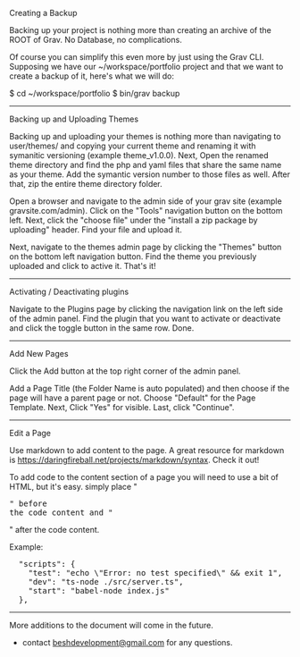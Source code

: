 Creating a Backup

Backing up your project is nothing more than creating an archive of the ROOT of Grav. No Database, no complications.

Of course you can simplify this even more by just using the Grav CLI. Supposing we have our ~/workspace/portfolio project and that we want to create a backup of it, here's what we will do:

$ cd ~/workspace/portfolio
$ bin/grav backup

------------------------

Backing up and Uploading Themes

Backing up and uploading your themes is nothing more than navigating to user/themes/ and copying your current theme and renaming it with symanitic versioning (example theme_v1.0.0). Next, Open the renamed theme directory and find the php and yaml files that share the same name as your theme. Add the symantic version number to those files as well. After that, zip the entire theme directory folder. 

Open a browser and navigate to the admin side of your grav site (example gravsite.com/admin). Click on the "Tools" navigation button on the bottom left. Next, click the "choose file" under the "install a zip package by uploading" header. Find your file and upload it. 

Next, navigate to the themes admin page by clicking the "Themes" button on the bottom left navigation button. Find the theme you previously uploaded and click to active it. That's it!

-----------------------

Activating /  Deactivating plugins

Navigate to the Plugins page by clicking the navigation link on the left side of the admin panel. Find the plugin that you want to activate or deactivate and click the toggle button in the same row. Done. 

-----------------------

Add New Pages

Click the Add button at the top right corner of the admin panel. 

Add a Page Title (the Folder Name is auto populated) and then choose if the page will have a parent page or not. 
Choose "Default" for the Page Template. 
Next, Click "Yes" for visible.
Last, click "Continue".

-----------------------

Edit a Page

Use markdown to add content to the page. 
A great resource for markdown is https://daringfireball.net/projects/markdown/syntax. Check it out!

To add code to the content section of a page you will need to use a bit of HTML, but it's easy.
simply place "<pre class="prettify">" before the code content and "</pre>" after the code content. 

Example:
<pre class="prettify">
  "scripts": {
    "test": "echo \"Error: no test specified\" && exit 1",
    "dev": "ts-node ./src/server.ts",
    "start": "babel-node index.js"
  },
</pre>

-----------------------

More additions to the document will come in the future.

- contact beshdevelopment@gmail.com for any questions.






